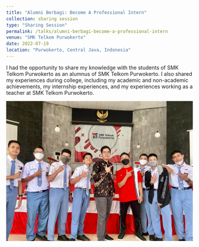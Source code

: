 ```yaml
---
title: "Alumni Berbagi: Become A Professional Intern"
collection: sharing session
type: "Sharing Session"
permalink: /talks/alumni-berbagi-become-a-professional-intern
venue: "SMK Telkom Purwokerto"
date: 2022-07-19
location: "Purwokerto, Central Java, Indonesia"
---
```


I had the opportunity to share my knowledge with the students of SMK Telkom Purwokerto as an alumnus of SMK Telkom Purwokerto. I also shared my experiences during college, including my academic and non-academic achievements, my internship experiences, and my experiences working as a teacher at SMK Telkom Purwokerto.

<img src="/images/stematel-alumni-berbagi.jpg" />
